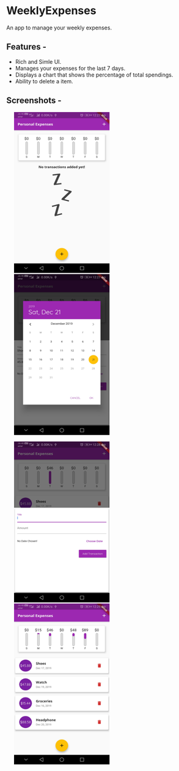 
# WeeklyExpenses
An app to manage your weekly expenses.

## Features -
* Rich and Simle UI.
* Manages your expenses for the last 7 days.
* Displays a chart that shows the percentage of total spendings.
* Ability to delete a item.

## Screenshots - 
<p float="left">
<img src="https://github.com/ankushmundhra/WeeklyExpenses/blob/master/screenshots/1.jpg" width="250" height="420" hspace="20">
<img src="https://github.com/ankushmundhra/WeeklyExpenses/blob/master/screenshots/2.jpg" width="250" height="420" hspace="20">
</p>

<p float="left">
<img src="https://github.com/ankushmundhra/WeeklyExpenses/blob/master/screenshots/3.jpg" width="250" height="420" hspace="20">
<img src="https://github.com/ankushmundhra/WeeklyExpenses/blob/master/screenshots/4.jpg" width="250" height="420" hspace="20">
</p>
